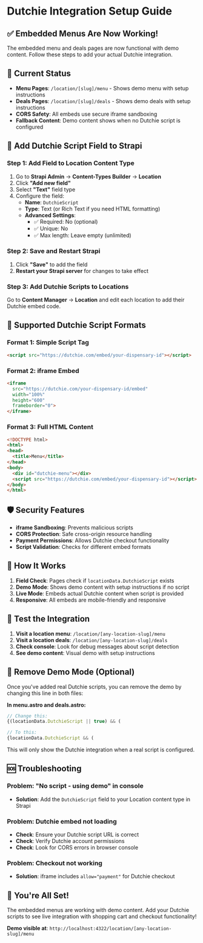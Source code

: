# Dutchie Integration Setup Guide

## ✅ Embedded Menus Are Now Working!

The embedded menu and deals pages are now functional with demo content. Follow these steps to add your actual Dutchie integration.

## 🚀 Current Status

- **Menu Pages**: `/location/[slug]/menu` - Shows demo menu with setup instructions
- **Deals Pages**: `/location/[slug]/deals` - Shows demo deals with setup instructions
- **CORS Safety**: All embeds use secure iframe sandboxing
- **Fallback Content**: Demo content shows when no Dutchie script is configured

## 📝 Add Dutchie Script Field to Strapi

### Step 1: Add Field to Location Content Type

1. Go to **Strapi Admin** → **Content-Types Builder** → **Location**
2. Click **"Add new field"**
3. Select **"Text"** field type
4. Configure the field:
   - **Name**: `DutchieScript`
   - **Type**: Text (or Rich Text if you need HTML formatting)
   - **Advanced Settings**:
     - ✅ Required: No (optional)
     - ✅ Unique: No
     - ✅ Max length: Leave empty (unlimited)

### Step 2: Save and Restart Strapi

1. Click **"Save"** to add the field
2. **Restart your Strapi server** for changes to take effect

### Step 3: Add Dutchie Scripts to Locations

Go to **Content Manager** → **Location** and edit each location to add their Dutchie embed code.

## 🔧 Supported Dutchie Script Formats

### Format 1: Simple Script Tag
```html
<script src="https://dutchie.com/embed/your-dispensary-id"></script>
```

### Format 2: iframe Embed
```html
<iframe
  src="https://dutchie.com/your-dispensary-id/embed"
  width="100%"
  height="600"
  frameborder="0">
</iframe>
```

### Format 3: Full HTML Content
```html
<!DOCTYPE html>
<html>
<head>
  <title>Menu</title>
</head>
<body>
  <div id="dutchie-menu"></div>
  <script src="https://dutchie.com/embed/your-dispensary-id"></script>
</body>
</html>
```

## 🛡️ Security Features

- **iframe Sandboxing**: Prevents malicious scripts
- **CORS Protection**: Safe cross-origin resource handling
- **Payment Permissions**: Allows Dutchie checkout functionality
- **Script Validation**: Checks for different embed formats

## 🎯 How It Works

1. **Field Check**: Pages check if `locationData.DutchieScript` exists
2. **Demo Mode**: Shows demo content with setup instructions if no script
3. **Live Mode**: Embeds actual Dutchie content when script is provided
4. **Responsive**: All embeds are mobile-friendly and responsive

## 📍 Test the Integration

1. **Visit a location menu**: `/location/[any-location-slug]/menu`
2. **Visit a location deals**: `/location/[any-location-slug]/deals`
3. **Check console**: Look for debug messages about script detection
4. **See demo content**: Visual demo with setup instructions

## 🔄 Remove Demo Mode (Optional)

Once you've added real Dutchie scripts, you can remove the demo by changing this line in both files:

**In menu.astro and deals.astro:**
```javascript
// Change this:
{(locationData.DutchieScript || true) && (

// To this:
{locationData.DutchieScript && (
```

This will only show the Dutchie integration when a real script is configured.

## 🆘 Troubleshooting

### Problem: "No script - using demo" in console
- **Solution**: Add the `DutchieScript` field to your Location content type in Strapi

### Problem: Dutchie embed not loading
- **Check**: Ensure your Dutchie script URL is correct
- **Check**: Verify Dutchie account permissions
- **Check**: Look for CORS errors in browser console

### Problem: Checkout not working
- **Solution**: iframe includes `allow="payment"` for Dutchie checkout

## 🎉 You're All Set!

The embedded menus are working with demo content. Add your Dutchie scripts to see live integration with shopping cart and checkout functionality!

**Demo visible at**: `http://localhost:4322/location/[any-location-slug]/menu`
